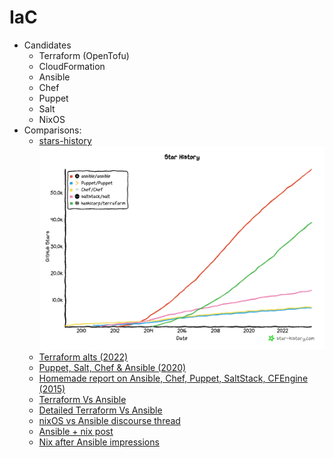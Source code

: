 # IaC

- Candidates
  - Terraform (OpenTofu)
  - CloudFormation
  - Ansible
  - Chef
  - Puppet
  - Salt
  - NixOS
- Comparisons:
  - [stars-history](https://star-history.com/#ansible/ansible&Puppet/Puppet&Chef/Chef&saltstack/salt&hashicorp/terraform&Date)
    ![Alt text](IaC-star-history-2023101.png)
  - [Terraform alts (2022)](https://medium.com/@opo1234567/11-terraform-alternative-2e03b3678ad2)
  - [Puppet, Salt, Chef & Ansible (2020)](https://www.liquidweb.com/kb/puppet-salt-chef-ansible-a-comparison/)
  - [Homemade report on Ansible, Chef, Puppet, SaltStack, CFEngine (2015)](https://gist.github.com/jaceklaskowski/bd3d06489ec004af6ed9)
  - [Terraform Vs Ansible](https://www.geeksforgeeks.org/difference-between-terraform-vs-ansible/)
  - [Detailed Terraform Vs Ansible](https://k21academy.com/ansible/terraform-vs-ansible/)
  - [nixOS vs Ansible discourse thread](https://discourse.nixos.org/t/nixos-vs-ansible/16757/20)
  - [Ansible + nix post](https://github.com/WeAreWizards/blog/blob/master/content/articles/ansible-and-nix.md)
  - [Nix after Ansible impressions](https://mtlynch.io/notes/nix-first-impressions/)
